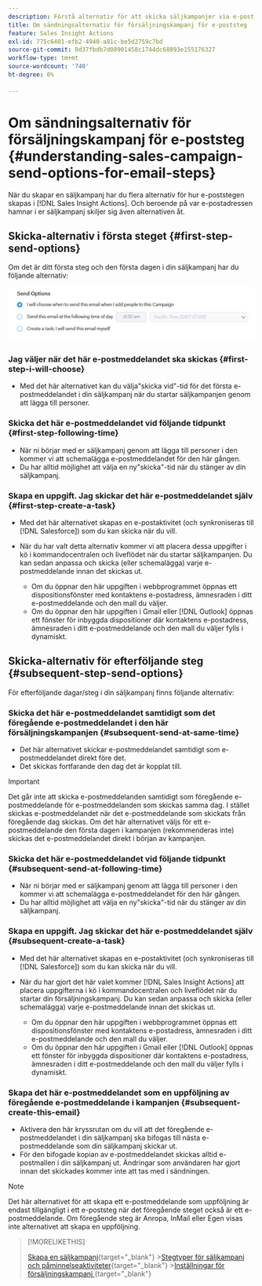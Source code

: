 ```yaml
---
description: Förstå alternativ för att skicka säljkampanjer via e-post - Marketo Docs - produktdokumentation
title: Om sändningsalternativ för försäljningskampanj för e-poststeg
feature: Sales Insight Actions
exl-id: 775c6401-efb2-4940-a81c-be5d2759c7bd
source-git-commit: 0d37fbdb7d08901458c1744dc68893e155176327
workflow-type: tm+mt
source-wordcount: '740'
ht-degree: 0%

---
```


# Om sändningsalternativ för försäljningskampanj för e-poststeg {#understanding-sales-campaign-send-options-for-email-steps}

När du skapar en säljkampanj har du flera alternativ för hur e-poststegen skapas i [!DNL Sales Insight Actions]. Och beroende på var e-postadressen hamnar i er säljkampanj skiljer sig även alternativen åt.

## Skicka-alternativ i första steget {#first-step-send-options}

Om det är ditt första steg och den första dagen i din säljkampanj har du följande alternativ:

![](assets/understanding-sales-campaign-send-options-for-email-steps-1.png)

### Jag väljer när det här e-postmeddelandet ska skickas {#first-step-i-will-choose}

* Med det här alternativet kan du välja&quot;skicka vid&quot;-tid för det första e-postmeddelandet i din säljkampanj när du startar säljkampanjen genom att lägga till personer.

### Skicka det här e-postmeddelandet vid följande tidpunkt {#first-step-following-time}

* När ni börjar med er säljkampanj genom att lägga till personer i den kommer vi att schemalägga e-postmeddelandet för den här gången.
* Du har alltid möjlighet att välja en ny&quot;skicka&quot;-tid när du stänger av din säljkampanj.

### Skapa en uppgift. Jag skickar det här e-postmeddelandet själv {#first-step-create-a-task}

* Med det här alternativet skapas en e-postaktivitet (och synkroniseras till [!DNL Salesforce]) som du kan skicka när du vill.
* När du har valt detta alternativ kommer vi att placera dessa uppgifter i kö i kommandocentralen och liveflödet när du startar säljkampanjen. Du kan sedan anpassa och skicka (eller schemalägga) varje e-postmeddelande innan det skickas ut.

   * Om du öppnar den här uppgiften i webbprogrammet öppnas ett dispositionsfönster med kontaktens e-postadress, ämnesraden i ditt e-postmeddelande och den mall du väljer.
   * Om du öppnar den här uppgiften i Gmail eller [!DNL Outlook] öppnas ett fönster för inbyggda dispositioner där kontaktens e-postadress, ämnesraden i ditt e-postmeddelande och den mall du väljer fylls i dynamiskt.

## Skicka-alternativ för efterföljande steg {#subsequent-step-send-options}

För efterföljande dagar/steg i din säljkampanj finns följande alternativ:

### Skicka det här e-postmeddelandet samtidigt som det föregående e-postmeddelandet i den här försäljningskampanjen {#subsequent-send-at-same-time}

* Det här alternativet skickar e-postmeddelandet samtidigt som e-postmeddelandet direkt före det.
* Det skickas fortfarande den dag det är kopplat till.

>[!IMPORTANT]
>
>Det går inte att skicka e-postmeddelanden samtidigt som föregående e-postmeddelande för e-postmeddelanden som skickas samma dag. I stället skickas e-postmeddelandet när det e-postmeddelande som skickats från föregående dag skickas. Om det här alternativet väljs för ett e-postmeddelande den första dagen i kampanjen (rekommenderas inte) skickas det e-postmeddelandet direkt i början av kampanjen.

### Skicka det här e-postmeddelandet vid följande tidpunkt {#subsequent-send-at-following-time}

* När ni börjar med er säljkampanj genom att lägga till personer i den kommer vi att schemalägga e-postmeddelandet för den här gången.
* Du har alltid möjlighet att välja en ny&quot;skicka&quot;-tid när du stänger av din säljkampanj.

### Skapa en uppgift. Jag skickar det här e-postmeddelandet själv {#subsequent-create-a-task}

* Med det här alternativet skapas en e-postaktivitet (och synkroniseras till [!DNL Salesforce]) som du kan skicka när du vill.
* När du har gjort det här valet kommer [!DNL Sales Insight Actions] att placera uppgifterna i kö i kommandocentralen och liveflödet när du startar din försäljningskampanj. Du kan sedan anpassa och skicka (eller schemalägga) varje e-postmeddelande innan det skickas ut.

   * Om du öppnar den här uppgiften i webbprogrammet öppnas ett dispositionsfönster med kontaktens e-postadress, ämnesraden i ditt e-postmeddelande och den mall du väljer.
   * Om du öppnar den här uppgiften i Gmail eller [!DNL Outlook] öppnas ett fönster för inbyggda dispositioner där kontaktens e-postadress, ämnesraden i ditt e-postmeddelande och den mall du väljer fylls i dynamiskt.

### Skapa det här e-postmeddelandet som en uppföljning av föregående e-postmeddelande i kampanjen {#subsequent-create-this-email}

* Aktivera den här kryssrutan om du vill att det föregående e-postmeddelandet i din säljkampanj ska bifogas till nästa e-postmeddelande som din säljkampanj skickar ut.
* För den bifogade kopian av e-postmeddelandet skickas alltid e-postmallen i din säljkampanj ut. Ändringar som användaren har gjort innan det skickades kommer inte att tas med i sändningen.

>[!NOTE]
>
>Det här alternativet för att skapa ett e-postmeddelande som uppföljning är endast tillgängligt i ett e-poststeg när det föregående steget också är ett e-postmeddelande. Om föregående steg är Anropa, InMail eller Egen visas inte alternativet att skapa en uppföljning.

>[!MORELIKETHIS]
>
>[Skapa en säljkampanj](/help/marketo/product-docs/marketo-sales-insight/actions/campaigns/create-a-sales-campaign.md){target="_blank"}
>&#x200B;>[Stegtyper för säljkampanj och påminnelseaktiviteter](/help/marketo/product-docs/marketo-sales-insight/actions/campaigns/sales-campaign-step-types-and-reminder-tasks.md){target="_blank"}
>&#x200B;>[Inställningar för försäljningskampanj ](/help/marketo/product-docs/marketo-sales-insight/actions/campaigns/sales-campaign-settings.md){target="_blank"}

